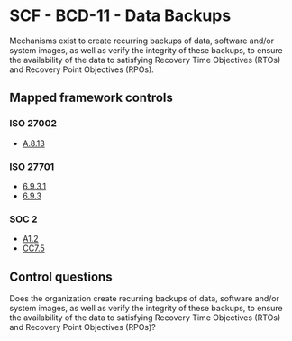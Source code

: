# SCF - BCD-11 - Data Backups
Mechanisms exist to create recurring backups of data, software and/or system images, as well as verify the integrity of these backups, to ensure the availability of the data to satisfying Recovery Time Objectives (RTOs) and Recovery Point Objectives (RPOs).
## Mapped framework controls
### ISO 27002
- [A.8.13](../iso27002/a-8.md#a813)
  
### ISO 27701
- [6.9.3.1](../iso27701/6931.md)
- [6.9.3](../iso27701/693.md)
  
### SOC 2
- [A1.2](../soc2/a12.md)
- [CC7.5](../soc2/cc75.md)
  
## Control questions
Does the organization create recurring backups of data, software and/or system images, as well as verify the integrity of these backups, to ensure the availability of the data to satisfying Recovery Time Objectives (RTOs) and Recovery Point Objectives (RPOs)?
  
